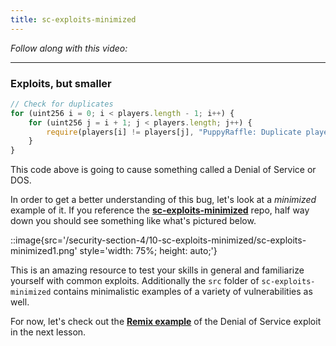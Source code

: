 ```yaml
---
title: sc-exploits-minimized
---
```


_Follow along with this video:_

---

### Exploits, but smaller

```js
// Check for duplicates
for (uint256 i = 0; i < players.length - 1; i++) {
    for (uint256 j = i + 1; j < players.length; j++) {
        require(players[i] != players[j], "PuppyRaffle: Duplicate player");
    }
}
```

This code above is going to cause something called a Denial of Service or DOS.

In order to get a better understanding of this bug, let's look at a _minimized_ example of it. If you reference the [**sc-exploits-minimized**](https://github.com/Cyfrin/sc-exploits-minimized) repo, half way down you should see something like what's pictured below.

::image{src='/security-section-4/10-sc-exploits-minimized/sc-exploits-minimized1.png' style='width: 75%; height: auto;'}

This is an amazing resource to test your skills in general and familiarize yourself with common exploits. Additionally the `src` folder of `sc-exploits-minimized` contains minimalistic examples of a variety of vulnerabilities as well.

For now, let's check out the [**Remix example**](https://remix.ethereum.org/#url=https://github.com/Cyfrin/sc-exploits-minimized/blob/main/src/denial-of-service/DoS.sol&lang=en&optimize=false&runs=200&evmVersion=null&version=soljson-v0.8.20+commit.a1b79de6.js) of the Denial of Service exploit in the next lesson.
